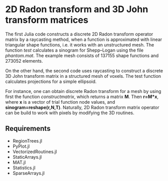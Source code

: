 # 2D Radon transform and 3D John transform matrices
The first Julia code constructs a discrete 2D Radon transform operator matrix by a raycasting method, when a function is approximated with
linear triangular shape functions, i.e. it works with an unstructured mesh.  The function _test_ calculates a sinogram for Shepp–Logan using the file  _phantom.mat_. The example mesh consists of 137155 shape functions and 273052 elements. 

On the other hand, the second code uses raycasting to construct a discrete 3D John transform  matrix in a structured mesh of voxels. The test function calculates projections for a simple ellipsoid. 

For instance, one can obtain discrete Radon transform for a mesh by using first the function _constructmatrix_, which returns a matrix **M**. Then **r=M\*x**, where **x** is a vector of trial function node values, and **sinogram=reshape(r,N,T)**. 
Naturally, 2D Radon transform matrix operator can be build to work with pixels by modifying the 3D routines. 

## Requirements
- RegionTrees.jl
- PyPlot.jl
- VectorizedRoutines.jl 
- StaticArrays.jl
- MAT.jl 
- Statistics.jl
- SparseArrays.jl

